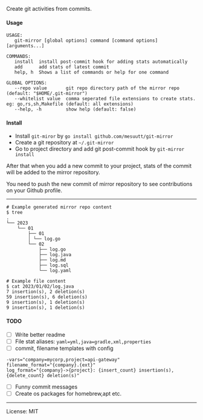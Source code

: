 Create git activities from commits.

#### Usage

```shell
USAGE:
   git-mirror [global options] command [command options] [arguments...]

COMMANDS:
   install  install post-commit hook for adding stats automatically
   add      add stats of latest commit
   help, h  Shows a list of commands or help for one command

GLOBAL OPTIONS:
   --repo value       git repo directory path of the mirror repo (default: "$HOME/.git-mirror")
   --whitelist value  comma seperated file extensions to create stats. eg: go,rs,sh,Makefile (default: all extensions)
   --help, -h         show help (default: false)
```

#### Install
- Install `git-miror` by `go install github.com/mesuutt/git-mirror`
- Create a git repository at `~/.git-mirror`
- Go to project directory and add git post-commit hook by `git-mirror install`

After that when you add a new commit to your project, stats of the commit will be added to the mirror repository.

You need to push the new commit of mirror repository to see contributions on your Github profile.

----

```shell
# Example generated mirror repo content
$ tree
.
└── 2023
    └── 01
        ├── 01
        │ └── log.go
        └── 02
            ├── log.go
            ├── log.java
            ├── log.md
            ├── log.sql
            └── log.yaml

# Example file content
$ cat 2023/01/02/log.java
7 insertion(s), 2 deletion(s)
59 insertion(s), 6 deletion(s)
9 insertion(s), 1 deletion(s)
9 insertion(s), 1 deletion(s)
```


#### TODO

- [ ] Write better readme
- [ ] File stat aliases: `yaml=yml,java=gradle,xml,properties`
- [ ] commit, filename templates with config
```shell
-vars="company=mycorp,project=api-gateway"
filename_format="{company}.{ext}"
log_format="{company}->{project}: {insert_count} insertion(s), {delete_count} deletion(s)"
```
- [ ] Funny commit messages
- [ ] Create os packages for homebrew,apt etc.
----

License: MIT